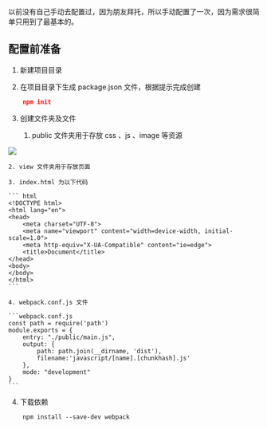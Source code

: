 以前没有自己手动去配置过，因为朋友拜托，所以手动配置了一次，因为需求很简单只用到了最基本的。

## 配置前准备
1. 新建项目目录

2. 在项目目录下生成 package.json 文件，根据提示完成创建

```创建package.json
    npm init
```

3. 创建文件夹及文件

    1. public 文件夹用于存放 css 、js 、image 等资源
    
![](https://user-gold-cdn.xitu.io/2019/6/26/16b92dd8adf6782a?w=300&h=264&f=png&s=22647)
    
    2. view 文件夹用于存放页面
    
    3. index.html 为以下代码
    
    ``` html
    <!DOCTYPE html>
    <html lang="en">
    <head>
        <meta charset="UTF-8">
        <meta name="viewport" content="width=device-width, initial-scale=1.0">
        <meta http-equiv="X-UA-Compatible" content="ie=edge">
        <title>Document</title>
    </head>
    <body>
    </body>
    </html>
    ```
    
    4. webpack.conf.js 文件
    
    ```webpack.conf.js
    const path = require('path')
    module.exports = {
        entry: "./public/main.js",
        output: {
            path: path.join(__dirname, 'dist'),
            filename:'javascript/[name].[chunkhash].js'
        },
        mode: "development"
    }
    ```
    
4. 下载依赖

```
    npm install --save-dev webpack
```


